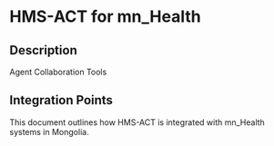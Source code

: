 # HMS-ACT for mn_Health

## Description

Agent Collaboration Tools

## Integration Points

This document outlines how HMS-ACT is integrated with mn_Health systems in Mongolia.
